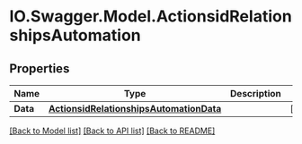 # IO.Swagger.Model.ActionsidRelationshipsAutomation
## Properties

Name | Type | Description | Notes
------------ | ------------- | ------------- | -------------
**Data** | [**ActionsidRelationshipsAutomationData**](ActionsidRelationshipsAutomationData.md) |  | [optional] 

[[Back to Model list]](../README.md#documentation-for-models) [[Back to API list]](../README.md#documentation-for-api-endpoints) [[Back to README]](../README.md)

